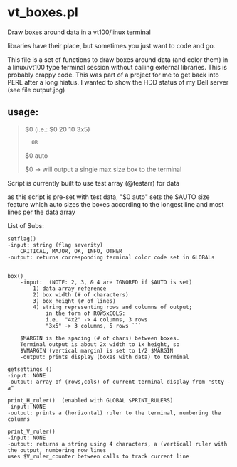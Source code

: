 # vt_boxes.pl
Draw boxes around data in a vt100/linux terminal

libraries have their place, but sometimes you just want to code and go.

This file is a set of functions to draw boxes around data (and color them) in a linux/vt100 type terminal session without calling external libraries.
This is probably crappy code. This was part of a project for me to get back into PERL after a long hiatus. I wanted to show the HDD status of my Dell server (see file output.jpg)

## usage:

>$0 <width><height><ROWSxCOLS>
>(i.e.: $0 20 10 3x5)
>
>       OR
>
>   $0 auto
>
>  $0 <no input argument> -> will output a single max size box to the terminal


 Script is currently built to use test array (@testarr) for data

 as this script is pre-set with test data, "$0 auto" sets the $AUTO size feature
 which auto sizes the boxes according to the longest line and most lines per the 
 data array

List of Subs:

```
setflag()
-input: string (flag severity)
	CRITICAL, MAJOR, OK, INFO, OTHER
-output: returns corresponding terminal color code set in GLOBALs


box()
    -input:  (NOTE: 2, 3, & 4 are IGNORED if $AUTO is set)
        1) data array reference 
        2) box width (# of characters)
        3) box height (# of lines)
        4) string representing rows and columns of output;
            in the form of ROWSxCOLS:
            i.e.  "4x2" -> 4 columns, 3 rows
            "3x5" -> 3 columns, 5 rows ```

	$MARGIN is the spacing (# of chars) between boxes. 
	Terminal output is about 2x width to 1x height, so 
	$VMARGIN (vertical margin) is set to 1/2 $MARGIN
    -output: prints display (boxes with data) to terminal	
```
```
getsettings ()
-input: NONE
-output: array of (rows,cols) of current terminal display from "stty -a"
```
```
print_H_ruler()  (enabled with GLOBAL $PRINT_RULERS)
-input: NONE
-output: prints a (horizontal) ruler to the terminal, numbering the columns
```
```
print_V_ruler()
-input: NONE
-output: returns a string using 4 characters, a (vertical) ruler with the output, numbering row lines
uses $V_ruler_counter between calls to track current line
```

